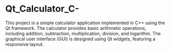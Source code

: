 # Qt_Calculator_C-
This project is a simple calculator application implemented in C++ using the Qt framework. The calculator provides basic arithmetic operations, including addition, subtraction, multiplication, division, and logarithm. The graphical user interface (GUI) is designed using Qt widgets, featuring a responsive layout.
